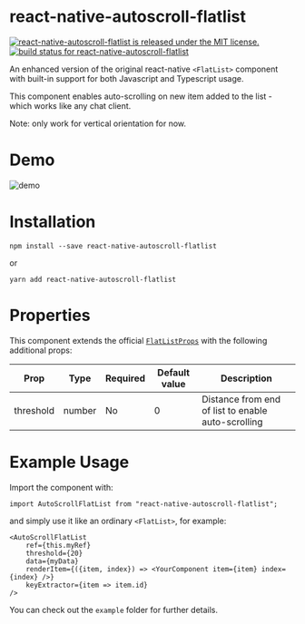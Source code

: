 # react-native-autoscroll-flatlist

[![react-native-autoscroll-flatlist is released under the MIT license.](https://img.shields.io/badge/license-MIT-blue.svg)](https://github.com/RageBill/react-native-autoscroll-flatlist/blob/master/LICENSE)
[![build status for react-native-autoscroll-flatlist](https://travis-ci.org/RageBill/react-native-autoscroll-flatlist.svg?branch=master)](https://travis-ci.org/RageBill/react-native-autoscroll-flatlist)

An enhanced version of the original react-native `<FlatList>` component with built-in support for both Javascript and Typescript usage.

This component enables auto-scrolling on new item added to the list - which works like any chat client.

Note: only work for vertical orientation for now.

# Demo

![demo](https://github.com/RageBill/react-native-autoscroll-flatlist/blob/master/demo.gif?raw=true)

# Installation

```
npm install --save react-native-autoscroll-flatlist
```

or

```
yarn add react-native-autoscroll-flatlist
```

# Properties

This component extends the official [`FlatListProps`](https://facebook.github.io/react-native/docs/flatlist) with the following additional props:

| Prop      | Type   | Required | Default value | Description                                        |
| --------- | ------ | -------- | ------------- | -------------------------------------------------- |
| threshold | number | No       | 0             | Distance from end of list to enable auto-scrolling |

# Example Usage

Import the component with:

```
import AutoScrollFlatList from "react-native-autoscroll-flatlist";
```

and simply use it like an ordinary `<FlatList>`, for example:

```
<AutoScrollFlatList
    ref={this.myRef}
    threshold={20}
    data={myData}
    renderItem={({item, index}) => <YourComponent item={item} index={index} />}
    keyExtractor={item => item.id}
/>
```

You can check out the `example` folder for further details.
